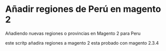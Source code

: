 # Añadir regiones de Perú en magento 2
Añadiendo nuevas regiones o provincias en Magento 2 para Peru

este scritp añadira regiones a magento 2
esta probado con magento 2.3.4
